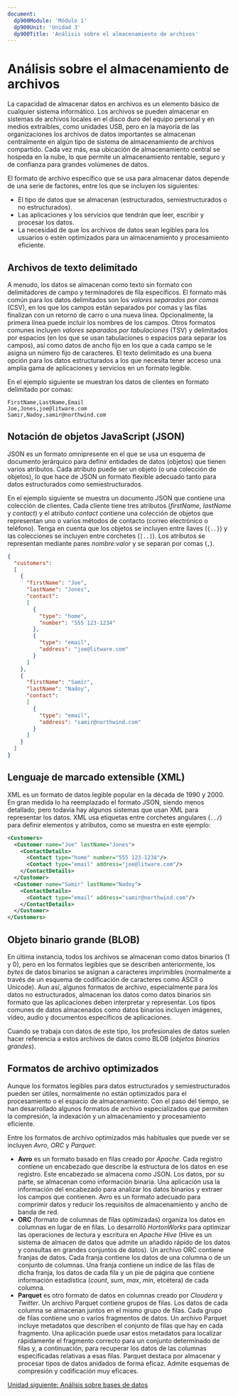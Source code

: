 ```yaml
---
document:
  dp900Module: 'Módulo 1'
  dp900Unit: 'Unidad 3'
  dp900Title: 'Análisis sobre el almacenamiento de archivos'
---
```


# Análisis sobre el almacenamiento de archivos

La capacidad de almacenar datos en archivos es un elemento básico de cualquier sistema informático. Los archivos se pueden almacenar en sistemas de archivos locales en el disco duro del equipo personal y en medios extraíbles, como unidades USB, pero en la mayoría de las organizaciones los archivos de datos importantes se almacenan centralmente en algún tipo de sistema de almacenamiento de archivos compartido. Cada vez más, esa ubicación de almacenamiento central se hospeda en la nube, lo que permite un almacenamiento rentable, seguro y de confianza para grandes volúmenes de datos.

El formato de archivo específico que se usa para almacenar datos depende de una serie de factores, entre los que se incluyen los siguientes:

* El tipo de datos que se almacenan (estructurados, semiestructurados o no estructurados).
* Las aplicaciones y los servicios que tendrán que leer, escribir y procesar los datos.
* La necesidad de que los archivos de datos sean legibles para los usuarios o estén optimizados para un almacenamiento y procesamiento eficiente.

## Archivos de texto delimitado

A menudo, los datos se almacenan como texto sin formato con delimitadores de campo y terminadores de fila específicos. El formato más común para los datos delimitados son los _valores separados por comas_ (CSV), en los que los campos están separados por comas y las filas finalizan con un retorno de carro o una nueva línea. Opcionalmente, la primera línea puede incluir los nombres de los campos. Otros formatos comunes incluyen _valores separados por tabulaciones_ (TSV) y delimitados por espacios (en los que se usan tabulaciones o espacios para separar los campos), así como datos de ancho fijo en los que a cada campo se le asigna un número fijo de caracteres. El texto delimitado es una buena opción para los datos estructurados a los que necesita tener acceso una amplia gama de aplicaciones y servicios en un formato legible.

En el ejemplo siguiente se muestran los datos de clientes en formato delimitado por comas:

```csv
FirstName,LastName,Email
Joe,Jones,joe@litware.com
Samir,Nadoy,samir@northwind.com
```

## Notación de objetos JavaScript (JSON)

JSON es un formato omnipresente en el que se usa un esquema de documento jerárquico para definir entidades de datos (objetos) que tienen varios atributos. Cada atributo puede ser un objeto (o una colección de objetos), lo que hace de JSON un formato flexible adecuado tanto para datos estructurados como semiestructurados.

En el ejemplo siguiente se muestra un documento JSON que contiene una colección de clientes. Cada cliente tiene tres atributos (_firstName_, _lastName_ y _contact_) y el atributo _contact_ contiene una colección de objetos que representan uno o varios métodos de contacto (correo electrónico o teléfono). Tenga en cuenta que los objetos se incluyen entre llaves (`{..}`) y las colecciones se incluyen entre corchetes (`[..]`). Los atributos se representan mediante pares _nombre:valor_ y se separan por comas (`,`).

```json
{
  "customers":
  [
    {
      "firstName": "Joe",
      "lastName": "Jones",
      "contact":
      [
        {
          "type": "home",
          "number": "555 123-1234"
        },
        {
          "type": "email",
          "address": "joe@litware.com"
        }
      ]
    },
    {
      "firstName": "Samir",
      "lastName": "Nadoy",
      "contact":
      [
        {
          "type": "email",
          "address": "samir@northwind.com"
        }
      ]
    }
  ]
}
```

## Lenguaje de marcado extensible (XML)

XML es un formato de datos legible popular en la década de 1990 y 2000. En gran medida lo ha reemplazado el formato JSON, siendo menos detallado, pero todavía hay algunos sistemas que usan XML para representar los datos. XML usa etiquetas entre corchetes angulares (`../`) para definir elementos y atributos, como se muestra en este ejemplo:

```xml
<Customers>
  <Customer name="Joe" lastName="Jones">
    <ContactDetails>
      <Contact type="home" number="555 123-1234"/>
      <Contact type="email" address="joe@litware.com"/>
    </ContactDetails>
  </Customer>
  <Customer name="Samir" lastName="Nadoy">
    <ContactDetails>
      <Contact type="email" address="samir@northwind.com"/>
    </ContactDetails>
  </Customer>
</Customers>
```

## Objeto binario grande (BLOB)

En última instancia, todos los archivos se almacenan como datos binarios (1 y 0), pero en los formatos legibles que se describen anteriormente, los _bytes_ de datos binarios se asignan a caracteres imprimibles (normalmente a través de un esquema de codificación de caracteres como ASCII o Unicode). Aun así, algunos formatos de archivo, especialmente para los datos no estructurados, almacenan los datos como datos binarios sin formato que las aplicaciones deben interpretar y representar. Los tipos comunes de datos almacenados como datos binarios incluyen imágenes, vídeo, audio y documentos específicos de aplicaciones.

Cuando se trabaja con datos de este tipo, los profesionales de datos suelen hacer referencia a estos archivos de datos como BLOB (_objetos binarios grandes_).

## Formatos de archivo optimizados

Aunque los formatos legibles para datos estructurados y semiestructurados pueden ser útiles, normalmente no están optimizados para el procesamiento o el espacio de almacenamiento. Con el paso del tiempo, se han desarrollado algunos formatos de archivo especializados que permiten la compresión, la indexación y un almacenamiento y procesamiento eficiente.

Entre los formatos de archivo optimizados más habituales que puede ver se incluyen _Avro_, _ORC_ y _Parquet_:

* __Avro__ es un formato basado en filas creado por _Apache_. Cada registro contiene un encabezado que describe la estructura de los datos en ese registro. Este encabezado se almacena como JSON. Los datos, por su parte, se almacenan como información binaria. Una aplicación usa la información del encabezado para analizar los datos binarios y extraer los campos que contienen. Avro es un formato adecuado para comprimir datos y reducir los requisitos de almacenamiento y ancho de banda de red.
* __ORC__ (formato de columnas de filas optimizadas) organiza los datos en columnas en lugar de en filas. Lo desarrolló _HortonWorks_ para optimizar las operaciones de lectura y escritura en _Apache Hive_ (Hive es un sistema de almacen de datos que admite un añadido rápido de los datos y consultas en grandes conjuntos de datos). Un archivo ORC contiene franjas de datos. Cada franja contiene los datos de una columna o de un conjunto de columnas. Una franja contiene un índice de las filas de dicha franja, los datos de cada fila y un pie de página que contiene información estadística (_count_, _sum_, _max_, _min_, etcétera) de cada columna.
* __Parquet__ es otro formato de datos en columnas creado por _Cloudera_ y _Twitter_. Un archivo Parquet contiene grupos de filas. Los datos de cada columna se almacenan juntos en el mismo grupo de filas. Cada grupo de filas contiene uno o varios fragmentos de datos. Un archivo Parquet incluye metadatos que describen el conjunto de filas que hay en cada fragmento. Una aplicación puede usar estos metadatos para localizar rápidamente el fragmento correcto para un conjunto determinado de filas y, a continuación, para recuperar los datos de las columnas especificadas relativas a esas filas. Parquet destaca por almacenar y procesar tipos de datos anidados de forma eficaz. Admite esquemas de compresión y codificación muy eficaces.

[Unidad siguiente: Análisis sobre bases de datos](1-04-databases.md)
